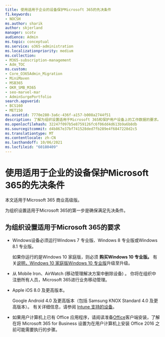 ```yaml
---
title: 使用适用于企业的设备保护Microsoft 365的先决条件
f1.keywords:
- NOCSH
ms.author: sharik
author: skjerland
manager: scotv
audience: Admin
ms.topic: conceptual
ms.service: o365-administration
ms.localizationpriority: medium
ms.collection:
- M365-subscription-management
- Adm_TOC
ms.custom:
- Core_O365Admin_Migration
- MiniMaven
- MSB365
- OKR_SMB_M365
- seo-marvel-mar
- AdminSurgePortfolio
search.appverid:
- BCS160
- MET150
ms.assetid: 7770e280-3a6c-436f-a157-b008a2744f51
description: 了解为组织设置适用于Microsoft 365和保护用户设备上的工作数据的要求。
ms.openlocfilehash: 32247f097b5e8759126fc6f06dd4d613b9a6b8db
ms.sourcegitcommit: d4b867e37bf741528ded7fb289e4f6847228d2c5
ms.translationtype: MT
ms.contentlocale: zh-CN
ms.lasthandoff: 10/06/2021
ms.locfileid: "60180409"
---
```

# <a name="prerequisites-for-protecting-data-on-devices-with-microsoft-365-for-business"></a>使用适用于企业的设备保护Microsoft 365的先决条件

本文适用于Microsoft 365 商业高级版。

为组织设置适用于Microsoft 365的第一步是确保满足先决条件。
  
## <a name="requirements-for-setting-up-your-organization-with-microsoft-365-for-business"></a>为组织设置适用于Microsoft 365的要求

- Windows设备必须运行Windows 7 专业版、Windows 8 专业版或Windows 8.1 专业版。
    
    如果你运行的是Windows 10 家庭版，则必须 **购买Windows 10 专业版。** 有关[说明，Windows 10 家庭版Windows 10 专业版](../../business-video/upgrade.md)升级至升级。 
    
- 从 Mobile Iron、AirWatch (移动管理解决方案中删除设备) 。 你将在组织中注册所有人员，Microsoft 365进行业务移动管理。
    
- Apple iOS 8.0 及更高版本。
    
    Google Android 4.0 及更高版本（包括 Samsung KNOX Standard 4.0 及更高版本）。 有关详细信息，请参阅 [Intune 支持的设备](/mem/intune/fundamentals/supported-devices-browsers)。
    
- 如果用户计算机上已有 Office 应用程序，请阅读准备[Office](../misc/prepare-for-office-client-deployment.md)客户端安装，了解在将 Microsoft 365 for Business 设置为在用户计算机上安装 Office 2016 之前可能需要执行的步骤。